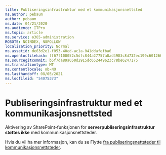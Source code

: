 ```yaml
---
title: Publiseringsinfrastruktur med et kommunikasjonsnettsted
ms.author: pebaum
author: pebaum
ms.date: 04/21/2020
ms.audience: ITPro
ms.topic: article
ms.service: o365-administration
ROBOTS: NOINDEX, NOFOLLOW
localization_priority: Normal
ms.assetid: de63d2e1-f053-40ed-ac1a-041ddafefba0
ms.openlocfilehash: ff67f100052c5dfc844a27757a0ad4983c8d732ec199c601260206b1b621a085
ms.sourcegitcommit: b5f7da89a650d2915dc652449623c78be6247175
ms.translationtype: MT
ms.contentlocale: nb-NO
ms.lasthandoff: 08/05/2021
ms.locfileid: "54075373"
---
```

# <a name="publishing-infrastructure-with-a-communication-site"></a>Publiseringsinfrastruktur med et kommunikasjonsnettsted


Aktivering av SharePoint-funksjonen for **serverpubliseringsinfrastruktur støttes ikke** med kommunikasjonsnettsteder. 
  
Hvis du vil ha mer informasjon, kan du se Flytte [fra publiseringsnettsteder til kommunikasjonsnettsteder](https://docs.microsoft.com/sharepoint/publishing-sites-classic-to-modern-experience). 
  

